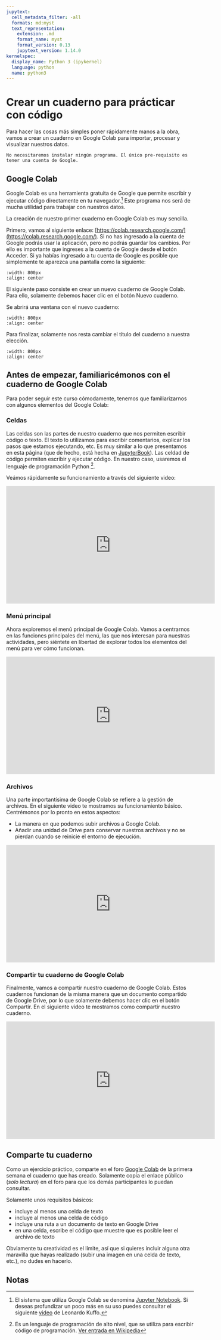 ```yaml
---
jupytext:
  cell_metadata_filter: -all
  formats: md:myst
  text_representation:
    extension: .md
    format_name: myst
    format_version: 0.13
    jupytext_version: 1.14.0
kernelspec:
  display_name: Python 3 (ipykernel)
  language: python
  name: python3
---
```


# Crear un cuaderno para prácticar con código

Para hacer las cosas más simples poner rápidamente manos a la obra, vamos a crear un cuaderno en Google Colab para importar, procesar y visualizar nuestros datos.

```{note}
No necesitaremos instalar ningún programa. El único pre-requisito es tener una cuenta de Google.
```

## Google Colab

Google Colab es una herramienta gratuita de Google que permite escribir y ejecutar código directamente en tu navegador.[^jupyter] Este programa nos será de mucha utilidad para trabajar con nuestros datos.

La creación de nuestro primer cuaderno en Google Colab es muy sencilla.

Primero, vamos al siguiente enlace: [https://colab.research.google.com/](https://colab.research.google.com/). Si no has ingresado a la cuenta de Google podrás usar la aplicación, pero no podrás guardar los cambios. Por ello es importante que ingreses a la cuenta de Google desde el botón Acceder. Si ya habías ingresado a tu cuenta de Google es posible que simplemente te aparezca una pantalla como la siguiente:

```{image} ../_static/imgs/crear-carpeta/colab_ini.png
:width: 800px
:align: center
```

El siguiente paso consiste en crear un nuevo cuaderno de Google Colab. Para ello, solamente debemos hacer clic en el botón Nuevo cuaderno.

Se abrirá una ventana con el nuevo cuaderno:

```{image} ../_static/imgs/crear-carpeta/nuevo_cuaderno.png
:width: 800px
:align: center
```

Para finalizar, solamente nos resta cambiar el título del cuaderno a nuestra elección.

```{image} ../_static/imgs/crear-carpeta/cambiar_nombre.gif
:width: 800px
:align: center
```

## Antes de empezar, familiaricémonos con el cuaderno de Google Colab

Para poder seguir este curso cómodamente, tenemos que familiarizarnos con algunos elementos del Google Colab:

### Celdas

Las celdas son las partes de nuestro cuaderno que nos permiten escribir código o texto. El texto lo utilizamos para escribir comentarios, explicar los pasos que estamos ejecutando, etc. Es muy similar a lo que presentamos en esta página (que de hecho, está hecha en [JupyterBook](https://jupyterbook.org/en/stable/intro.html)). Las celdad de código permiten escribir y ejecutar código. En nuestro caso, usaremos el lenguaje de programación Python [^Python].

Veámos rápidamente su funcionamiento a través del siguiente video:

<iframe width="560" height="315" src="https://www.youtube.com/embed/knmpMpFrw94" title="YouTube video player" frameborder="0" allow="accelerometer; autoplay; clipboard-write; encrypted-media; gyroscope; picture-in-picture" allowfullscreen></iframe>

### Menú principal

Ahora exploremos el menú principal de Google Colab. Vamos a centrarnos en las funciones principales del menú, las que nos interesan para nuestras actividades, pero siéntete en libertad de explorar todos los elementos del menú para ver cómo funcionan.

<iframe width="560" height="315" src="https://www.youtube.com/embed/6nTrSLLskAE" title="YouTube video player" frameborder="0" allow="accelerometer; autoplay; clipboard-write; encrypted-media; gyroscope; picture-in-picture" allowfullscreen></iframe>

### Archivos

Una parte importantísima de Google Colab se refiere a la gestión de archivos. En el siguiente video te mostramos su funcionamiento básico. Centrémonos por lo pronto en estos aspectos:

- La manera en que podemos subir archivos a Google Colab.
- Añadir una unidad de Drive para conservar nuestros archivos y no se pierdan cuando se reinicie el entorno de ejecución.

<iframe width="560" height="315" src="https://www.youtube.com/embed/B_XvWBC35XA" title="YouTube video player" frameborder="0" allow="accelerometer; autoplay; clipboard-write; encrypted-media; gyroscope; picture-in-picture" allowfullscreen></iframe>

### Compartir tu cuaderno de Google Colab

Finalmente, vamos a compartir nuestro cuaderno de Google Colab. Estos cuadernos funcionan de la misma manera que un documento compartido de Google Drive, por lo que solamente debemos hacer clic en el botón Compartir. En el siguiente video te mostramos como compartir nuestro cuaderno.

<iframe width="560" height="315" src="https://www.youtube.com/embed/mK6NjqGhFEE" title="YouTube video player" frameborder="0" allow="accelerometer; autoplay; clipboard-write; encrypted-media; gyroscope; picture-in-picture" allowfullscreen></iframe>

## Comparte tu cuaderno

Como un ejercicio práctico, comparte en el foro <a href="https://formaciondocente.bunam.unam.mx:8091/moodle/fdocente/mod/forum/view.php?id=634" target="_blank"> Google Colab</a> de la primera semana el cuaderno que has creado. Solamente copia el enlace público (*solo lectura*) en el foro para que los demás participantes lo puedan consultar.

Solamente unos requisitos básicos:

- incluye al menos una celda de texto
- incluye al menos una celda de código
- incluye una ruta a un documento de texto en Google Drive
- en una celda, escribe el código que muestre que es posible leer el archivo de texto

Obviamente tu creatividad es el límite, así que si quieres incluir alguna otra maravilla que hayas realizado (subir una imagen en una celda de texto, etc.), no dudes en hacerlo.

## Notas

[^jupyter]: El sistema que utiliza Google Colab se denomina [Jupyter Notebook](https://es.wikipedia.org/wiki/Proyecto_Jupyter#Jupyter_Notebook). Si deseas profundizar un poco más en su uso puedes consultar el siguiente [video](https://youtu.be/6Vr9ZUntCyE) de Leonardo Kuffo.

[^Python]: Es un lenguaje de programación de alto nivel, que se utiliza para escribir código de programación. [Ver entrada en Wikipedia](https://es.wikipedia.org/wiki/Python)
